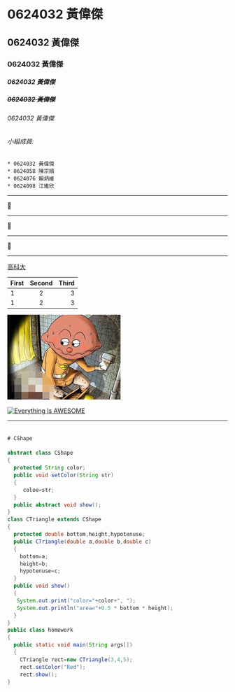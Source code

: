# 0624032 黃偉傑

## 0624032 黃偉傑

### **0624032 黃偉傑**

#### *0624032 黃偉傑*

##### ~~0624032 黃偉傑~~

###### 0624032 黃偉傑

###### 小組成員:
```
* 0624032 黃偉傑
* 0624058 陳宗順
* 0624076 賴炳維
* 0624098 江維欣
```
***

:tongue:

***

:beers:

***

:hatched_chick:

***

[高科大](https://www.nkust.edu.tw/)

| First | Second | Third |
|:------|:------:|------:|
|1 | 2 | 3  |
|1 | 2 | 3  |

![curry.jpg](curry.jpg "pu")

[![Everything Is AWESOME](https://img.youtube.com/vi/StTqXEQ2l-Y/0.jpg)](https://www.youtube.com/watch?v=StTqXEQ2l-Y "Everything Is AWESOME")

***

```java

# CShape

abstract class CShape
{
  protected String color;
  public void setColor(String str) 
  {
     coloe=str;  
  }  
  public abstract void show(); 
}
class CTriangle extends CShape
{
  protected double bottom,height,hypotenuse;
  public CTriangle(double a,double b,double c)
  {
    bottom=a;  
    height=b;
    hypotenuse=c; 
  }
  public void show() 
  { 
   System.out.print("color="+color+", ");   
   System.out.println("area="+0.5 * bottom * height);   
  }
}  
public class homework
{
  public static void main(String args[])
  { 
    CTriangle rect=new CTriangle(3,4,5);   
    rect.setColor("Red"); 
    rect.show();    
}    

```
